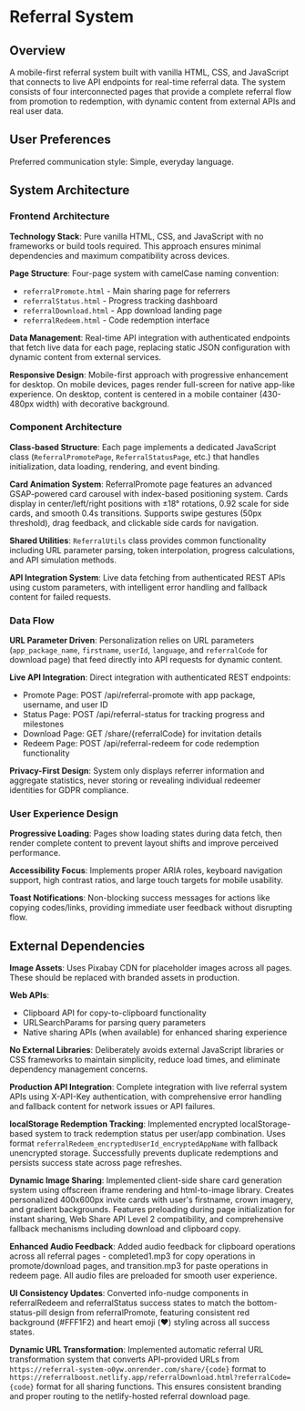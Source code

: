 # Referral System

## Overview

A mobile-first referral system built with vanilla HTML, CSS, and JavaScript that connects to live API endpoints for real-time referral data. The system consists of four interconnected pages that provide a complete referral flow from promotion to redemption, with dynamic content from external APIs and real user data.

## User Preferences

Preferred communication style: Simple, everyday language.

## System Architecture

### Frontend Architecture

**Technology Stack**: Pure vanilla HTML, CSS, and JavaScript with no frameworks or build tools required. This approach ensures minimal dependencies and maximum compatibility across devices.

**Page Structure**: Four-page system with camelCase naming convention:
- `referralPromote.html` - Main sharing page for referrers
- `referralStatus.html` - Progress tracking dashboard
- `referralDownload.html` - App download landing page
- `referralRedeem.html` - Code redemption interface

**Data Management**: Real-time API integration with authenticated endpoints that fetch live data for each page, replacing static JSON configuration with dynamic content from external services.

**Responsive Design**: Mobile-first approach with progressive enhancement for desktop. On mobile devices, pages render full-screen for native app-like experience. On desktop, content is centered in a mobile container (430-480px width) with decorative background.

### Component Architecture

**Class-based Structure**: Each page implements a dedicated JavaScript class (`ReferralPromotePage`, `ReferralStatusPage`, etc.) that handles initialization, data loading, rendering, and event binding.

**Card Animation System**: ReferralPromote page features an advanced GSAP-powered card carousel with index-based positioning system. Cards display in center/left/right positions with ±18° rotations, 0.92 scale for side cards, and smooth 0.4s transitions. Supports swipe gestures (50px threshold), drag feedback, and clickable side cards for navigation.

**Shared Utilities**: `ReferralUtils` class provides common functionality including URL parameter parsing, token interpolation, progress calculations, and API simulation methods.

**API Integration System**: Live data fetching from authenticated REST APIs using custom parameters, with intelligent error handling and fallback content for failed requests.

### Data Flow

**URL Parameter Driven**: Personalization relies on URL parameters (`app_package_name`, `firstname`, `userId`, `language`, and `referralCode` for download page) that feed directly into API requests for dynamic content.

**Live API Integration**: Direct integration with authenticated REST endpoints:
- Promote Page: POST /api/referral-promote with app package, username, and user ID
- Status Page: POST /api/referral-status for tracking progress and milestones  
- Download Page: GET /share/{referralCode} for invitation details
- Redeem Page: POST /api/referral-redeem for code redemption functionality

**Privacy-First Design**: System only displays referrer information and aggregate statistics, never storing or revealing individual redeemer identities for GDPR compliance.

### User Experience Design

**Progressive Loading**: Pages show loading states during data fetch, then render complete content to prevent layout shifts and improve perceived performance.

**Accessibility Focus**: Implements proper ARIA roles, keyboard navigation support, high contrast ratios, and large touch targets for mobile usability.

**Toast Notifications**: Non-blocking success messages for actions like copying codes/links, providing immediate user feedback without disrupting flow.

## External Dependencies

**Image Assets**: Uses Pixabay CDN for placeholder images across all pages. These should be replaced with branded assets in production.

**Web APIs**: 
- Clipboard API for copy-to-clipboard functionality
- URLSearchParams for parsing query parameters
- Native sharing APIs (when available) for enhanced sharing experience

**No External Libraries**: Deliberately avoids external JavaScript libraries or CSS frameworks to maintain simplicity, reduce load times, and eliminate dependency management concerns.

**Production API Integration**: Complete integration with live referral system APIs using X-API-Key authentication, with comprehensive error handling and fallback content for network issues or API failures.

**localStorage Redemption Tracking**: Implemented encrypted localStorage-based system to track redemption status per user/app combination. Uses format `referralRedeem_encryptedUserId_encryptedAppName` with fallback unencrypted storage. Successfully prevents duplicate redemptions and persists success state across page refreshes.

**Dynamic Image Sharing**: Implemented client-side share card generation system using offscreen iframe rendering and html-to-image library. Creates personalized 400x600px invite cards with user's firstname, crown imagery, and gradient backgrounds. Features preloading during page initialization for instant sharing, Web Share API Level 2 compatibility, and comprehensive fallback mechanisms including download and clipboard copy.

**Enhanced Audio Feedback**: Added audio feedback for clipboard operations across all referral pages - completed1.mp3 for copy operations in promote/download pages, and transition.mp3 for paste operations in redeem page. All audio files are preloaded for smooth user experience.

**UI Consistency Updates**: Converted info-nudge components in referralRedeem and referralStatus success states to match the bottom-status-pill design from referralPromote, featuring consistent red background (#FFF1F2) and heart emoji (❤️) styling across all success states.

**Dynamic URL Transformation**: Implemented automatic referral URL transformation system that converts API-provided URLs from `https://referral-system-o0yw.onrender.com/share/{code}` format to `https://referralboost.netlify.app/referralDownload.html?referralCode={code}` format for all sharing functions. This ensures consistent branding and proper routing to the netlify-hosted referral download page.